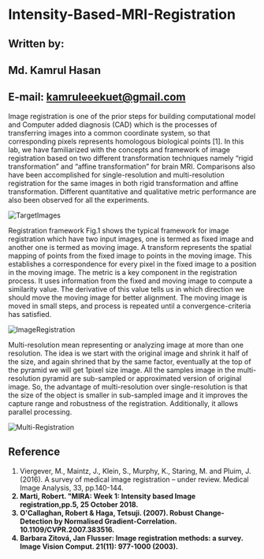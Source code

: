 # Intensity-Based-MRI-Registration
## Written by:
## Md. Kamrul Hasan
## E-mail: kamruleeekuet@gmail.com

Image registration is one of the prior steps for building computational model and Computer added diagnosis   (CAD) which  is the processes of transferring images into a common coordinate system,  so that corresponding pixels represents  homologous  biological  points  [1].  In  this  lab,  we  have  familiarized  with  the  concepts  and  framework  of  image  registration  based  on  two  different  transformation  techniques  namely  “rigid  transformation”  and  “affine  transformation” for brain MRI. Comparisons also have been accomplished for single-resolution and multi-resolution  registration for the same images  in both  rigid transformation  and  affine transformation. Different  quantitative and  qualitative metric performance are also been observed for all the experiments. 

![TargetImages](https://user-images.githubusercontent.com/32570071/54872670-e2c67b80-4dc7-11e9-86e9-e5a02d251e8f.PNG)

Registration framework
Fig.1 shows the typical framework for image registration which have two input images, one is termed as fixed image and another one is termed as moving image. A transform represents the spatial mapping of points from the fixed image to points in the moving image. This establishes a correspondence for every pixel in the fixed image to a position in the moving image. The metric is a key component in the registration process. It uses information from the fixed and moving image to compute a similarity value. The derivative of this value tells us in which direction we should move the moving image for better alignment. The moving image is moved in small steps, and process is repeated until a convergence-criteria has satisfied.  

![ImageRegistration](https://user-images.githubusercontent.com/32570071/54872682-16a1a100-4dc8-11e9-80ae-3b494add26c3.PNG)

Multi-resolution mean representing or analyzing image at more than one resolution. The idea is we start with the original image and shrink it half of the size, and again shrined that by the same factor, eventually at the top of the pyramid we will get 1pixel size image. All the samples image in the multi-resolution pyramid are sub-sampled or approximated version of original image. So, the advantage of multi-resolution over single-resolution is that the size of the object is smaller in sub-sampled image and it improves the capture range and robustness of the registration. Additionally, it allows parallel processing.

![Multi-Registration](https://user-images.githubusercontent.com/32570071/54872676-fa9dff80-4dc7-11e9-9cf8-53d69f56a7e2.PNG)






## Reference

1. Viergever, M., Maintz, J., Klein, S., Murphy, K., Staring, M. and Pluim, J. (2016). A survey of medical image registration – under review. Medical Image Analysis, 33, pp.140-144. <b>
2. Marti, Robert. "MIRA: Week 1: Intensity based Image registration,pp.5, 25 October 2018. <b> 
3. O'Callaghan, Robert & Haga, Tetsuji. (2007). Robust Change-Detection by Normalised Gradient-Correlation. 10.1109/CVPR.2007.383516. <b>
4. Barbara Zitová, Jan Flusser: Image registration methods: a survey. Image Vision Comput. 21(11): 977-1000 (2003).
